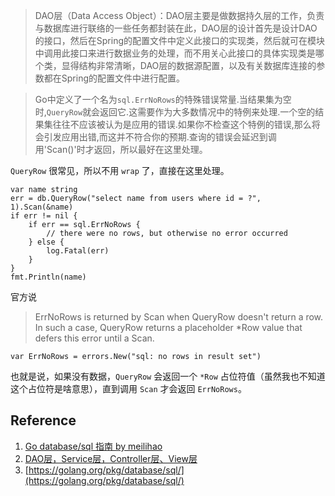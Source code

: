 > DAO层（Data Access Object）：DAO层主要是做数据持久层的工作，负责与数据库进行联络的一些任务都封装在此，DAO层的设计首先是设计DAO的接口，然后在Spring的配置文件中定义此接口的实现类，然后就可在模块中调用此接口来进行数据业务的处理，而不用关心此接口的具体实现类是哪个类，显得结构非常清晰，DAO层的数据源配置，以及有关数据库连接的参数都在Spring的配置文件中进行配置。

> Go中定义了一个名为`sql.ErrNoRows`的特殊错误常量.当结果集为空时,`QueryRow`就会返回它.这需要作为大多数情况中的特例来处理.一个空的结果集往往不应该被认为是应用的错误.如果你不检查这个特例的错误,那么将会引发应用出错,而这并不符合你的预期.查询的错误会延迟到调用'Scan()'时才返回，所以最好在这里处理。

`QueryRow` 很常见，所以不用 `wrap` 了，直接在这里处理。
```
var name string
err = db.QueryRow("select name from users where id = ?", 1).Scan(&name)
if err != nil {
	if err == sql.ErrNoRows {
		// there were no rows, but otherwise no error occurred
	} else {
		log.Fatal(err)
	}
}
fmt.Println(name)
```

官方说
> ErrNoRows is returned by Scan when QueryRow doesn't return a row. In such a case, QueryRow returns a placeholder *Row value that defers this error until a Scan.
```
var ErrNoRows = errors.New("sql: no rows in result set")
```
也就是说，如果没有数据，`QueryRow` 会返回一个 `*Row` 占位符值（虽然我也不知道这个占位符是啥意思），直到调用 `Scan` 才会返回 `ErrNoRows`。

## Reference
1. [Go database/sql 指南 by meilihao](https://meilihao.github.io/go-database-sql-tutorial_zh-CN/errors.html)
2. [DAO层，Service层，Controller层、View层](https://blog.csdn.net/zdwzzu2006/article/details/6053006)
3. [https://golang.org/pkg/database/sql/](https://golang.org/pkg/database/sql/)